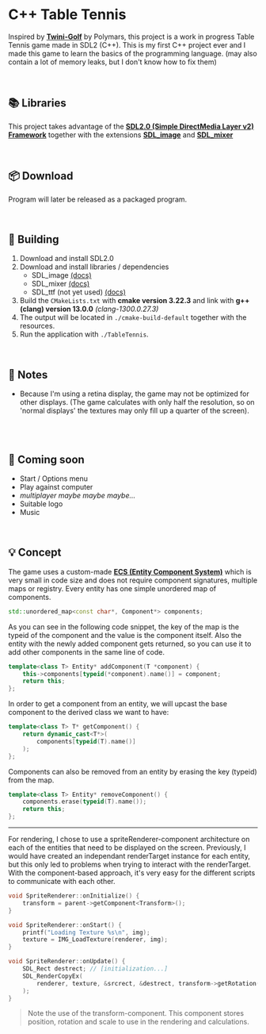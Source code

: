 # C++ Table Tennis
Inspired by [**Twini-Golf**](https://polymars.itch.io/twini-golf) by Polymars, this project is a work in progress Table Tennis game made in SDL2 (C++).
This is my first C++ project ever and I made this game to learn the basics of the programming language. (may also contain a lot of memory leaks, but I don't know how to fix them)

<br>

## 📚 Libraries
This project takes advantage of the [**SDL2.0 (Simple DirectMedia Layer v2) Framework**](https://www.libsdl.org/) together with the extensions [**SDL_image**](http://wiki.libsdl.org/Libraries#sdl_image) and [**SDL_mixer**](http://wiki.libsdl.org/Libraries#sdl_mixer)

<br>

## 📦 Download
Program will later be released as a packaged program.

<br>

## 🔨 Building
1. Download and install SDL2.0
2. Download and install libraries / dependencies
    * SDL_image [(docs)](https://www.libsdl.org/projects/SDL_image/docs/index.html)
    * SDL_mixer [(docs)](https://www.libsdl.org/projects/SDL_mixer/docs/index.html)
    * SDL_ttf (not yet used) [(docs)](https://www.libsdl.org/projects/docs/SDL_ttf/)
3. Build the `CMakeLists.txt` with **cmake version 3.22.3** and link with **g++ (clang) version 13.0.0** *(clang-1300.0.27.3)*
4. The output will be located in `./cmake-build-default` together with the resources.
5. Run the application with `./TableTennis`.

<br>

## 📝 Notes
* Because I'm using a retina display, the game may not be optimized for other displays. (The game calculates with only half the resolution, so on 'normal displays' the textures may only fill up a quarter of the screen).
<br>

<br>

## 🎯 Coming soon
* Start / Options menu
* Play against computer
* *multiplayer maybe maybe maybe...*
* Suitable logo
* Music

<br>

## 💡 Concept
The game uses a custom-made [**ECS (Entity Component System)**](https://en.wikipedia.org/wiki/Entity_component_system) which is very small in code size and does not require component signatures, multiple maps or registry. Every entity has one simple unordered map of components.

```cpp
std::unordered_map<const char*, Component*> components;
```

As you can see in the following code snippet, the key of the map is the typeid of the component and the value is the component itself. Also the entity with the newly added component gets returned, so you can use it to add other components in the same line of code.

```cpp
template<class T> Entity* addComponent(T *component) {
	this->components[typeid(*component).name()] = component;
	return this;
};
```

In order to get a component from an entity, we will upcast the base component to the derived class we want to have:

```cpp
template<class T> T* getComponent() {
	return dynamic_cast<T*>(
		components[typeid(T).name()]
	);
};
```

Components can also be removed from an entity by erasing the key (typeid) from the map.

```cpp
template<class T> Entity* removeComponent() {
	components.erase(typeid(T).name());
	return this;
};
```

<hr>

For rendering, I chose to use a spriteRenderer-component architecture on each of the entities that need to be displayed on the screen. Previously, I would have created an independant renderTarget instance for each entity, but this only led to problems when trying to interact with the renderTarget. With the component-based approach, it's very easy for the different scripts to communicate with each other.

```cpp
void SpriteRenderer::onInitialize() {
	transform = parent->getComponent<Transform>();
}

void SpriteRenderer::onStart() {
	printf("Loading Texture %s\n", img);
	texture = IMG_LoadTexture(renderer, img);
}

void SpriteRenderer::onUpdate() {
	SDL_Rect destrect; // [initialization...]
	SDL_RenderCopyEx(
		renderer, texture, &srcrect, &destrect, transform->getRotation(), transform->getAnchor(), SDL_FLIP_NONE
	);
}
```

> Note the use of the transform-component. This component stores position, rotation and scale to use in the rendering and calculations.
